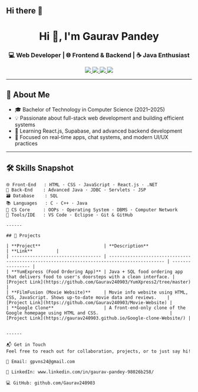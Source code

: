 ## Hi there 👋

<h1 align="center">Hi 👋, I'm Gaurav Pandey</h1>
<h3 align="center">💻 Web Developer | 🌐 Frontend & Backend | ☕ Java Enthusiast</h3>

<p align="center">
  <a href="https://github.com/Gaurav240903">
    <img src="https://img.shields.io/badge/GitHub-Gauravpandey-black?style=for-the-badge&logo=github" />
  </a>
  <a href="mailto:gpvns24@gmail.com">
    <img src="https://img.shields.io/badge/Gmail-gpvns24@gmail.com-red?style=for-the-badge&logo=gmail" />
  </a>
  <a href="https://www.linkedin.com/in/gaurav-pandey-98026b258/">
    <img src="https://img.shields.io/badge/LinkedIn-Gaurav%20Pandey-blue?style=for-the-badge&logo=linkedin" />
  </a>
  <a href="https://gaurav240903.github.io/PortfolioWebsite2/">
    <img src="https://img.shields.io/badge/Portfolio-gaurav.dev-9cf?style=for-the-badge&logo=internet-explorer" />
  </a>
</p>

---

## 🌸 About Me

- 🎓 Bachelor of Technology in Computer Science (2021–2025)
- 💡 Passionate about full-stack web development and building efficient systems
- 🧠 Learning React.js, Supabase, and advanced backend development
- 🚀 Focused on real-time apps, chat systems, and modern UI/UX practices

---

## 🛠 Skills Snapshot

```text
🌐 Front-End   : HTML · CSS · JavaScript · React.js · .NET
🔧 Back-End    : Advanced Java · JDBC · Servlets · JSP
🗃️ Database    : SQL
📚 Languages   : C · C++ · Java
🧠 CS Core     : OOPs · Operating System · DBMS · Computer Network
🧰 Tools/IDE   : VS Code · Eclipse · Git & GitHub

------

## 💼 Projects

| **Project**                        | **Description**                                                                             | **Link**         |
| ---------------------------------- | ------------------------------------------------------------------------------------------- | ---------------- |
| **YumExpress (Food Ordering App)** | Java + SQL food ordering app that delivers food to user's doorsteps with a clean interface. | [Project Link](https://github.com/Gaurav240903/YumXpress2/tree/master) |
| **FilmFusion (Movie Website)**     | Movie info website using HTML, CSS, JavaScript. Shows up-to-date movie data and reviews.    | [Project Link](https://github.com/Gaurav240903/Movie-Website) |
| **Google Clone**                   | A front-end-only clone of the Google homepage using HTML and CSS.                           | [Project Link](https://gaurav240903.github.io/Google-clone-Website/) |


------

📬 Get in Touch
Feel free to reach out for collaboration, projects, or to just say hi!

📧 Email: gpvns24@gmail.com

🔗 LinkedIn: www.linkedin.com/in/gaurav-pandey-98026b258/

💻 GitHub: github.com/Gaurav240903

